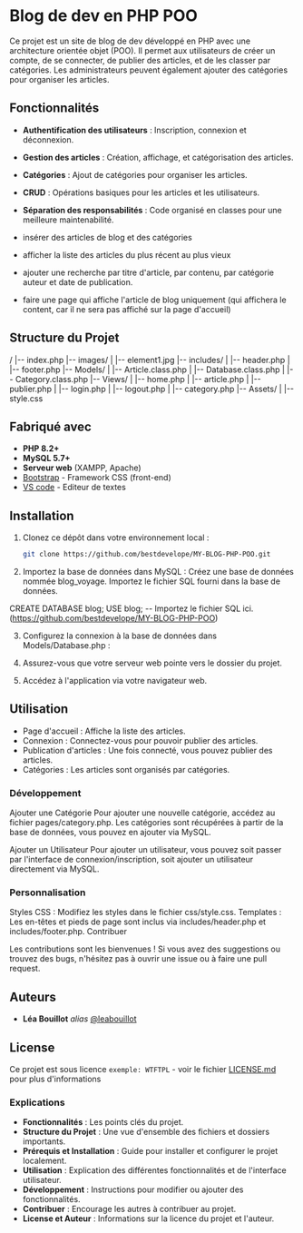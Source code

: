 # Blog de dev en PHP POO

Ce projet est un site de blog de dev développé en PHP avec une architecture orientée objet (POO). Il permet aux utilisateurs de créer un compte, de se connecter, de publier des articles, et de les classer par catégories. Les administrateurs peuvent également ajouter des catégories pour organiser les articles.

## Fonctionnalités

- **Authentification des utilisateurs** : Inscription, connexion et déconnexion.
- **Gestion des articles** : Création, affichage, et catégorisation des articles.
- **Catégories** : Ajout de catégories pour organiser les articles.
- **CRUD** : Opérations basiques pour les articles et les utilisateurs.
- **Séparation des responsabilités** : Code organisé en classes pour une meilleure maintenabilité.

- insérer des articles de blog et des catégories
- afficher la liste des articles du plus récent au plus vieux
- ajouter une recherche par titre d'article, par contenu, par catégorie auteur et date de publication.
- faire une page qui affiche l'article de blog uniquement (qui affichera le content, car il ne sera pas affiché sur la page d'accueil)

## Structure du Projet

/
|-- index.php
|-- images/
| |-- element1.jpg
|-- includes/
| |-- header.php
| |-- footer.php
|-- Models/
| |-- Article.class.php
| |-- Database.class.php
| |-- Category.class.php
|-- Views/
| |-- home.php
| |-- article.php
| |-- publier.php
| |-- login.php
| |-- logout.php
| |-- category.php
|-- Assets/
| |-- style.css

## Fabriqué avec

- **PHP 8.2+**
- **MySQL 5.7+**
- **Serveur web** (XAMPP, Apache)
- [Bootstrap](https://getbootstrap.com) - Framework CSS (front-end)
- [VS code](https://code.visualstudio.com) - Editeur de textes

## Installation

1. Clonez ce dépôt dans votre environnement local :

   ```bash
   git clone https://github.com/bestdevelope/MY-BLOG-PHP-POO.git
   ```

2. Importez la base de données dans MySQL :
   Créez une base de données nommée blog_voyage.
   Importez le fichier SQL fourni dans la base de données.

CREATE DATABASE blog;
USE blog;
-- Importez le fichier SQL ici. (https://github.com/bestdevelope/MY-BLOG-PHP-POO)

3. Configurez la connexion à la base de données dans Models/Database.php :

4. Assurez-vous que votre serveur web pointe vers le dossier du projet.

5. Accédez à l'application via votre navigateur web.

## Utilisation

- Page d'accueil : Affiche la liste des articles.
- Connexion : Connectez-vous pour pouvoir publier des articles.
- Publication d'articles : Une fois connecté, vous pouvez publier des articles.
- Catégories : Les articles sont organisés par catégories.

### Développement

Ajouter une Catégorie
Pour ajouter une nouvelle catégorie, accédez au fichier pages/category.php. Les catégories sont récupérées à partir de la base de données, vous pouvez en ajouter via MySQL.

Ajouter un Utilisateur
Pour ajouter un utilisateur, vous pouvez soit passer par l'interface de connexion/inscription, soit ajouter un utilisateur directement via MySQL.

### Personnalisation

Styles CSS : Modifiez les styles dans le fichier css/style.css.
Templates : Les en-têtes et pieds de page sont inclus via includes/header.php et includes/footer.php.
Contribuer

Les contributions sont les bienvenues ! Si vous avez des suggestions ou trouvez des bugs, n'hésitez pas à ouvrir une issue ou à faire une pull request.

## Auteurs

- **Léa Bouillot** _alias_ [@leabouillot](https://github.com/bestdevelope)

## License

Ce projet est sous licence `exemple: WTFTPL` - voir le fichier [LICENSE.md](LICENSE.md) pour plus d'informations

### Explications

- **Fonctionnalités** : Les points clés du projet.
- **Structure du Projet** : Une vue d'ensemble des fichiers et dossiers importants.
- **Prérequis et Installation** : Guide pour installer et configurer le projet localement.
- **Utilisation** : Explication des différentes fonctionnalités et de l'interface utilisateur.
- **Développement** : Instructions pour modifier ou ajouter des fonctionnalités.
- **Contribuer** : Encourage les autres à contribuer au projet.
- **License et Auteur** : Informations sur la licence du projet et l'auteur.
